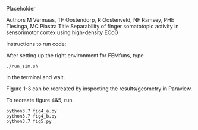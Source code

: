 Placeholder

Authors
M Vermaas, TF Oostendorp, R Oostenveld, NF Ramsey, PHE Tiesinga, MC Piastra
Title
Separability of finger somatotopic activity in sensorimotor cortex using high-density ECoG

Instructions to run code:

After setting up the right environment for FEMfuns, type
```
./run_sim.sh
```
in the terminal and wait.

Figure 1-3 can be recreated by inspecting the results/geometry in Paraview.

To recreate figure 4&5, run
```
python3.7 fig4_a.py
python3.7 fig4_b.py
python3.7 fig5.py
```
